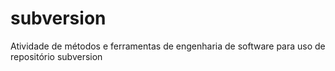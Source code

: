 # subversion
Atividade de métodos e ferramentas de engenharia de software para uso de repositório subversion

